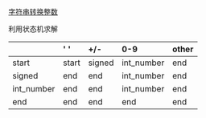 [字符串转换整数](https://leetcode-cn.com/problems/string-to-integer-atoi/)

利用状态机求解

| |' '|+/-|0-9|other|
|:--|:--|:--|:--|:--|
|start|start |signed| int_number| end|
|signed|end   |end|    int_number |end|
|int_number|end|   end    |int_number |end|
|end|end   |end|    end        |end|
